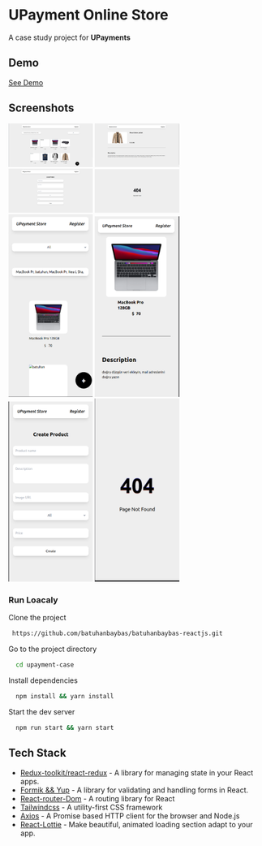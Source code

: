#  UPayment Online Store

A case study project for **UPayments**

## Demo

[See Demo](https://batuhan-baybas-upayment-case-study.netlify.app/) 

## Screenshots

<img src="public/project_img/Upayment_store_home.png" alt="home page" width="33%" />
<img src="public/project_img/Upayment_store_detail.png" alt="detail page" width="33%">
<img src="public/project_img/Upayment_store_create.png" alt="create page" width="33%">
<img src="public/project_img/UPayment_store_404_page.png" alt="create page" width="33%">
<img src="public/project_img/Upayment_store_home_responsive.png" alt="home page responsive" width="33%">
<img src="public/project_img/uPayment_store_detail_responsive.png" alt="detail page responsive" width="33%">
<img src="public/project_img/Upayment_store_create_responsive.png" alt="create page responsive" width="33%">
<img src="public/project_img/Upayment_store_404_responsive.png" alt="create page responsive" width="33%">

### Run Loacaly

Clone the project

```bash
 https://github.com/batuhanbaybas/batuhanbaybas-reactjs.git
```

Go to the project directory

```bash
  cd upayment-case
```

Install dependencies

```bash
  npm install && yarn install
```

Start the dev server

```bash
  npm run start && yarn start
```

## Tech Stack

- [Redux-toolkit/react-redux](https://redux.js.org/) - A library for managing state in your React apps.
- [Formik && Yup](https://formik.org/) - A library for validating and handling forms in React.
- [React-router-Dom](https://reactrouter.com/) - A routing library for React
- [Tailwindcss](https://tailwindcss.com/) - A utility-first CSS framework
- [Axios](https://axios-http.com/) - A Promise based HTTP client for the browser and Node.js
- [React-Lottie](https://github.com/chenqingspring/react-lottie) - Make beautiful, animated loading section adapt to your app.

